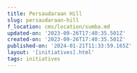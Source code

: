```yaml
---
title: Persaudaraan Hill
slug: persaudaraan-hill
f_location: cms/location/sumba.md
updated-on: '2023-09-26T17:40:35.501Z'
created-on: '2023-09-26T17:40:35.501Z'
published-on: '2024-01-21T11:33:59.165Z'
layout: '[initiatives].html'
tags: initiatives
---
```



